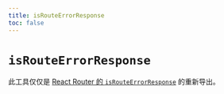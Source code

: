 ```yaml
---
title: isRouteErrorResponse
toc: false
---
```


# `isRouteErrorResponse`

<docs-info>此工具仅仅是 [React Router 的 `isRouteErrorResponse`][rr-isrouteerrorresponse] 的重新导出。</docs-info>

[rr-isrouteerrorresponse]: https://reactrouter.com/utils/is-route-error-response